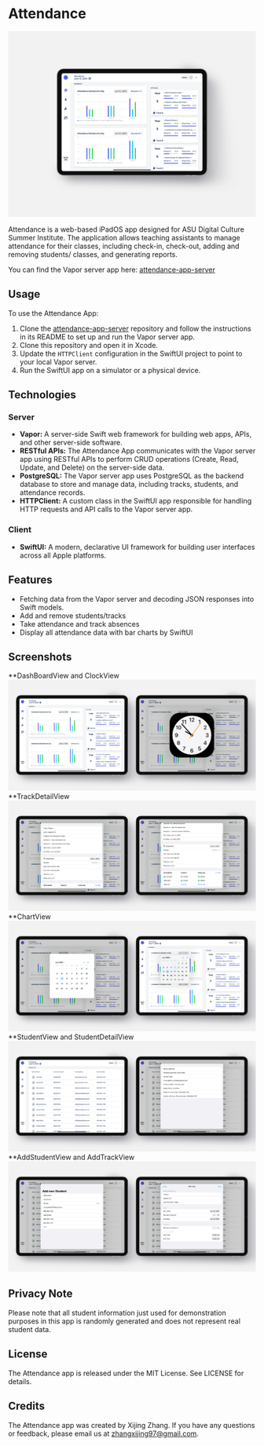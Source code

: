 # Attendance
![alt text](https://github.com/zhangxijing97/Attendance/blob/main/Screenshots%20Version%201.41/Attendance.png)

Attendance is a web-based iPadOS app designed for ASU Digital Culture Summer Institute. The application allows teaching assistants to manage attendance for their classes, including check-in, check-out, adding and removing students/ classes, and generating reports.

You can find the Vapor server app here: [attendance-app-server](https://github.com/zhangxijing97/attendance-app-server)

## Usage

To use the Attendance App:

1. Clone the [attendance-app-server](https://github.com/zhangxijing97/attendance-app-server) repository and follow the instructions in its README to set up and run the Vapor server app.
2. Clone this repository and open it in Xcode.
3. Update the `HTTPClient` configuration in the SwiftUI project to point to your local Vapor server.
4. Run the SwiftUI app on a simulator or a physical device.

## Technologies

### Server
- **Vapor:** A server-side Swift web framework for building web apps, APIs, and other server-side software.
- **RESTful APIs:** The Attendance App communicates with the Vapor server app using RESTful APIs to perform CRUD operations (Create, Read, Update, and Delete) on the server-side data.
- **PostgreSQL:** The Vapor server app uses PostgreSQL as the backend database to store and manage data, including tracks, students, and attendance records.
- **HTTPClient:** A custom class in the SwiftUI app responsible for handling HTTP requests and API calls to the Vapor server app.

### Client
- **SwiftUI:** A modern, declarative UI framework for building user interfaces across all Apple platforms.

## Features

- Fetching data from the Vapor server and decoding JSON responses into Swift models.
- Add and remove students/tracks
- Take attendance and track absences
- Display all attendance data with bar charts by SwiftUI

## Screenshots
**DashBoardView and ClockView
![alt text](https://github.com/zhangxijing97/Attendance/blob/main/Screenshots%20Version%201.41/01.png)
**TrackDetailView
![alt text](https://github.com/zhangxijing97/Attendance/blob/main/Screenshots%20Version%201.41/02.png)
**ChartView
![alt text](https://github.com/zhangxijing97/Attendance/blob/main/Screenshots%20Version%201.41/03.png)
**StudentView and StudentDetailView
![alt text](https://github.com/zhangxijing97/Attendance/blob/main/Screenshots%20Version%201.41/04.png)
**AddStudentView and AddTrackView
![alt text](https://github.com/zhangxijing97/Attendance/blob/main/Screenshots%20Version%201.41/05.png)

## Privacy Note

Please note that all student information just used for demonstration purposes in this app is randomly generated and does not represent real student data.

## License

The Attendance app is released under the MIT License. See LICENSE for details.

## Credits

The Attendance app was created by Xijing Zhang. If you have any questions or feedback, please email us at zhangxijing97@gmail.com.
